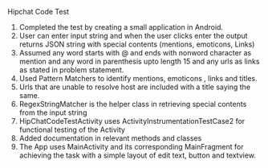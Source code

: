 Hipchat Code Test

1) Completed the test by creating a small application in Android.
2) User can enter input string and when the user clicks enter the output returns JSON string with
special contents (mentions, emoticons, Links)
3) Assumed any word starts with @  and ends with nonword character as mention and any word in parenthesis
upto length 15 and any urls as links as stated in problem statement.
4) Used Pattern Matchers to identify mentions, emoticons , links and titles.
5) Urls that are unable to resolve host are included with a title saying the same.
6) RegexStringMatcher is the helper class in retrieving special contents from the input string
7) HipChatCodeTestActivity uses ActivityInstrumentationTestCase2 for functional testing of the Activity
8) Added documentation in relevant methods and classes
9) The App uses MainActivity and its corresponding MainFragment for achieving the task with a simple
layout of edit text, button and textview.
